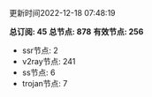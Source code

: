 更新时间2022-12-18 07:48:19

**总订阅: 45**
**总节点: 878**
**有效节点: 256**
- ssr节点: 2
- v2ray节点: 241
- ss节点: 6
- trojan节点: 7
